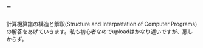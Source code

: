 # -
計算機算譜の構造と解釈(Structure and Interpretation of Computer Programs)の解答をあげていきます。私も初心者なのでuploadはかなり遅いですが、悪しからず。
